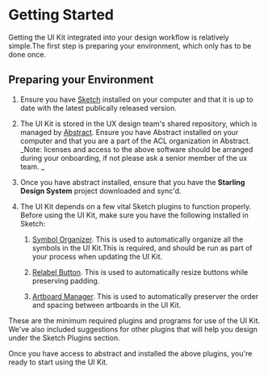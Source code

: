 # Getting Started

Getting the UI Kit integrated into your design workflow is relatively simple.The first step is preparing your environment, which only has to be done once.

## Preparing your Environment

1. Ensure you have [Sketch](https://www.sketchapp.com/) installed on your computer and that it is up to date with the latest publically released version.
2. The UI Kit is stored in the UX design team's shared repository, which is managed by [Abstract](https://www.goabstract.com/). Ensure you have Abstract installed on your computer and that you are a part of the ACL organization in Abstract.  
   _Note: licenses and access to the above software should be arranged during your onboarding, if not please ask a senior member of the ux team. _

3. Once you have abstract installed, ensure that you have the **Starling Design System** project downloaded and sync'd.

4. The UI Kit depends on a few vital Sketch plugins to function properly. Before using the UI Kit, make sure you have the following installed in Sketch:

   1. [Symbol Organizer](#). This is used to automatically organize all the symbols in the UI Kit.This is required, and should be run as part of your process when updating the UI Kit.

   2. [Relabel Button](#). This is used to automatically resize buttons while preserving padding.

   3. [Artboard Manager](#). This is used to automatically preserver the order and spacing between artboards in the UI Kit.

These are the minimum required plugins and programs for use of the UI Kit. We've also included suggestions for other plugins that will help you design under the Sketch Plugins section.

Once you have access to abstract and installed the above plugins, you're ready to start using the UI Kit.



